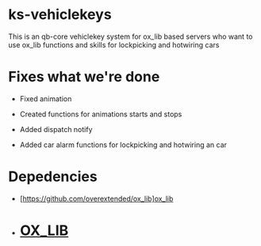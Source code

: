 # ks-vehiclekeys

This is an qb-core vehiclekey system for ox_lib based servers who want to use ox_lib functions and skills for lockpicking and hotwiring cars 



# Fixes what we're done

* Fixed animation

* Created functions for animations starts and stops

* Added dispatch notify

* Added car alarm functions for lockpicking and hotwiring an car


# Depedencies 

* [https://github.com/overextended/ox_lib]ox_lib

* <h1><a href='https://github.com/overextended/ox_lib'>OX_LIB</a></h3></div><br>
